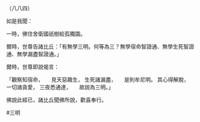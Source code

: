 （八八四）

如是我聞：

一時，佛住舍衛國祇樹給孤獨園。

爾時，世尊告諸比丘：「有無學三明。何等為三？無學宿命智證通、無學生死智證通、無學漏盡智證通。」

爾時，世尊即說偈言：

「觀察知宿命，　　見天惡趣生，
生死諸漏盡，　　是則牟尼明。
其心得解脫，　　一切諸貪愛，
三夜悉通達，　　故說為三明。」

佛說此經已，諸比丘聞佛所說，歡喜奉行。



#三明
